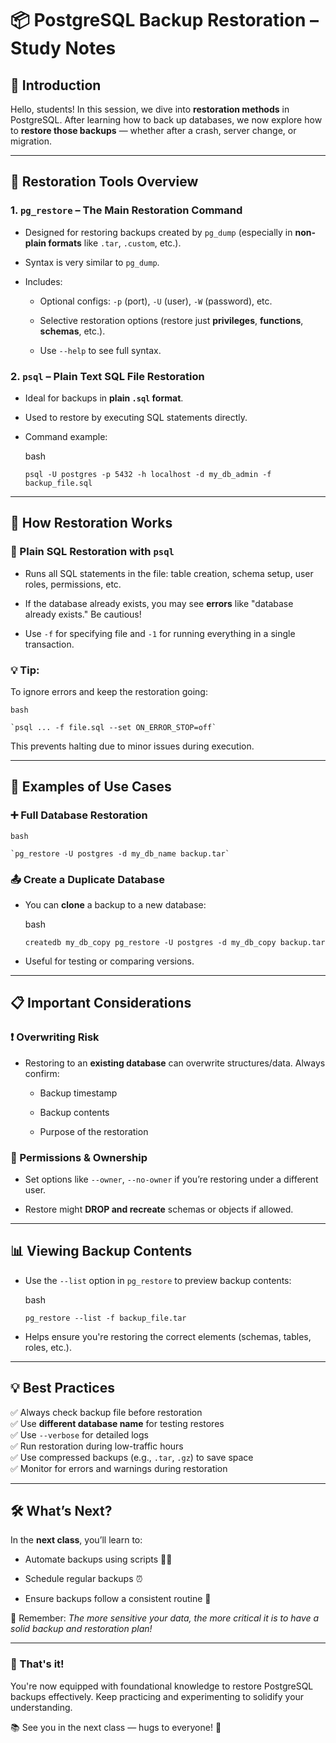 # 📦 PostgreSQL Backup Restoration – Study Notes

## 👋 Introduction

Hello, students! In this session, we dive into **restoration methods** in PostgreSQL. After learning how to back up databases, we now explore how to **restore those backups** — whether after a crash, server change, or migration.

---

## 🔁 Restoration Tools Overview

### 1. **`pg_restore`** – The Main Restoration Command

- Designed for restoring backups created by `pg_dump` (especially in **non-plain formats** like `.tar`, `.custom`, etc.).
    
- Syntax is very similar to `pg_dump`.
    
- Includes:
    
    - Optional configs: `-p` (port), `-U` (user), `-W` (password), etc.
        
    - Selective restoration options (restore just **privileges**, **functions**, **schemas**, etc.).
        
    - Use `--help` to see full syntax.
        

### 2. **`psql`** – Plain Text SQL File Restoration

- Ideal for backups in **plain `.sql` format**.
    
- Used to restore by executing SQL statements directly.
    
- Command example:
	
	bash
	
    `psql -U postgres -p 5432 -h localhost -d my_db_admin -f backup_file.sql`
    

---

## 🔧 How Restoration Works

### 📄 Plain SQL Restoration with `psql`

- Runs all SQL statements in the file: table creation, schema setup, user roles, permissions, etc.
    
- If the database already exists, you may see **errors** like "database already exists." Be cautious!
    
- Use `-f` for specifying file and `-1` for running everything in a single transaction.
    

### 💡 Tip:

To ignore errors and keep the restoration going:
	
	bash
	
	`psql ... -f file.sql --set ON_ERROR_STOP=off`

This prevents halting due to minor issues during execution.

---

## 🎯 Examples of Use Cases

### ➕ Full Database Restoration
	
	bash
	
	`pg_restore -U postgres -d my_db_name backup.tar`

### 📤 Create a Duplicate Database

- You can **clone** a backup to a new database:
	
	bash
	
    `createdb my_db_copy pg_restore -U postgres -d my_db_copy backup.tar`
    
- Useful for testing or comparing versions.
    

---

## 📋 Important Considerations

### ❗ Overwriting Risk

- Restoring to an **existing database** can overwrite structures/data. Always confirm:
    
    - Backup timestamp
        
    - Backup contents
        
    - Purpose of the restoration
        

### 🔐 Permissions & Ownership

- Set options like `--owner`, `--no-owner` if you’re restoring under a different user.
    
- Restore might **DROP and recreate** schemas or objects if allowed.
    

---

## 📊 Viewing Backup Contents

- Use the `--list` option in `pg_restore` to preview backup contents:
	
	bash
	
    `pg_restore --list -f backup_file.tar`
    
- Helps ensure you're restoring the correct elements (schemas, tables, roles, etc.).
    

---

## 💡 Best Practices

✅ Always check backup file before restoration  
✅ Use **different database name** for testing restores  
✅ Use `--verbose` for detailed logs  
✅ Run restoration during low-traffic hours  
✅ Use compressed backups (e.g., `.tar`, `.gz`) to save space  
✅ Monitor for errors and warnings during restoration

---

## 🛠️ What’s Next?

In the **next class**, you’ll learn to:

- Automate backups using scripts 🧑‍💻
    
- Schedule regular backups ⏰
    
- Ensure backups follow a consistent routine 📅
    

🧠 Remember: _The more sensitive your data, the more critical it is to have a solid backup and restoration plan!_

---

### 🙌 That's it!

You're now equipped with foundational knowledge to restore PostgreSQL backups effectively. Keep practicing and experimenting to solidify your understanding.

📚 See you in the next class — hugs to everyone! 🤗